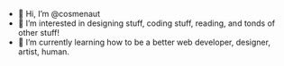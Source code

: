 - 👋 Hi, I’m @cosmenaut
- 👀 I’m interested in designing stuff, coding stuff, reading, and tonds of other stuff!
- 🌱 I’m currently learning how to be a better web developer, designer, artist, human.

<!---
cosmenaut/cosmenaut is a ✨ special ✨ repository because its `README.md` (this file) appears on your GitHub profile.
You can click the Preview link to take a look at your changes.
--->
